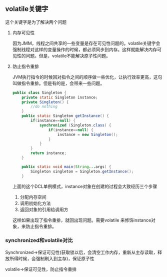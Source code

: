 ## volatile关键字

这个关键字是为了解决两个问题

1. 内存可见性

   因为JMM，线程之间共享的一些变量是存在可见性问题的。volatile关键字会强制线程对这样的变量操作的时候，都必须同步到内存。这样就能解决内存可见性的问题。但是，volatile不能解决原子性问题。

2. 防止指令重排

   JVM执行指令的时候回对指令之间的顺序做一些优化，让执行效率更高，这句叫做指令重排。但是有的是，会带来一些问题。

   ```java
   public class Singleton {
       private static Singleton instance;
       private Singleton() {
           //do nothing
       }
       public static Singleton getInstance() {
           if(instance==null) {
               synchronized (Singleton.class) {
                   if(instance==null) {
                       instance = new Singleton();
                   }
               }
           }
           return instance;
       }
   
       public static void main(String...args) {
           Singleton singleton = Singleton.getInstance();
       }
   ```

   上面的这个DCL单例模式，instance对象在创建的过程会大致经历三个步骤

   1. 分配内存空间
   2. 调用初始化方法
   3. 返回对象的引用给调用方

   这样如果出现了指令重排，就回出现问题。需要volatile 来修饰instance对象，来防止指令重排。

### synchronized和volatile对比

Synchronized->保证可见性(获取锁以后，会清空工作内存，重新从主存读取，释放所得时候，会强制刷入到主存)，保证原子性

volatile->保证可见性，防止指令重排